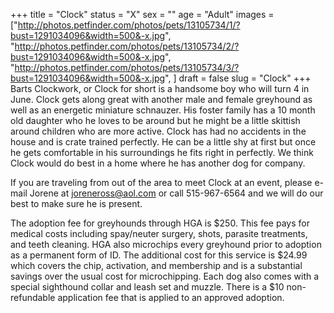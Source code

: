 +++
title = "Clock"
status = "X"
sex = ""
age = "Adult"
images = ["http://photos.petfinder.com/photos/pets/13105734/1/?bust=1291034096&width=500&-x.jpg",
"http://photos.petfinder.com/photos/pets/13105734/2/?bust=1291034096&width=500&-x.jpg",
"http://photos.petfinder.com/photos/pets/13105734/3/?bust=1291034096&width=500&-x.jpg",
]
draft = false
slug = "Clock"
+++
Barts Clockwork, or Clock for short is a handsome boy who will turn 4 in June.  Clock gets along great with another male and female greyhound as well as an energetic miniature schnauzer.  His foster family has a 10 month old daughter who he loves to be around but he might be a little skittish around children who are more active.  Clock has had no accidents in the house and is crate trained perfectly.  He can be a little shy at first but once he gets comfortable in his surroundings he fits right in perfectly.  We think Clock would do best in a home where he has another dog for company.


  If you are traveling from out of the area to meet Clock at an event, please e-mail Jorene at joreneross@aol.com or call 515-967-6564 and we will do our best to make sure he is present.

The adoption fee for greyhounds through HGA is $250. This fee pays for medical costs including spay/neuter surgery, shots, parasite treatments, and teeth cleaning.  HGA also microchips every greyhound prior to adoption as a permanent form of ID.  The additional cost for this service is $24.99 which covers the chip, activation, and membership and is a substantial savings over the usual cost for microchipping.  Each dog also comes with a special sighthound collar and leash set and muzzle. There is a $10 non-refundable application fee that is applied to an approved adoption.
